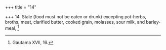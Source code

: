 +++
title = "14"

+++
14. Stale (food must not be eaten or drunk) excepting pot-herbs, broths, meat, clarified butter, cooked grain, molasses, sour milk, and barley-meal, [^11] 


[^11]:  Gautama XVII, 16.
